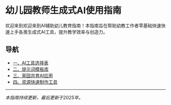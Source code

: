 # 幼儿园教师生成式AI使用指南

欢迎来到欢迎来到AI辅助幼儿教育指南！本指南旨在帮助幼教工作者零基础快速快速上手各类生成式AI工具，提升教学效率与创造力。

## 导航

- [一、AI工具选择表](./tools.md)
- [二、提示词模板库](./prompts.md)
- [三、家园共育AI应用](./family-education.md)
- [四、资源快速制作工具](./resources.md)

---

*本指南持续更新，最后更新于2025年。*
